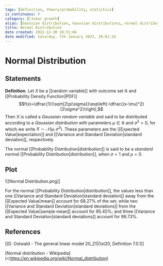 ```yaml
---
tags: [definition, theory/probability, statistics]
is_continuous: Y
category: [linear growth]
alias: [Gaussian distribution, Gaussian distributions, normal distribution, normal distributions, normal distributed, standard normal distribution, Gaussian]
title: Normal Distribution
date created: 2022-12-30 18:31:04
date modified: Saturday, 7th January 2023, 20:01:24
---
```


# Normal Distribution

## Statements

**Definition**. Let $X$ be a [[random variable]] with outcome set $\mathbb{R}$ and [[Probability Density Function|PDF]] $$f(x)=\dfrac{1}{\sqrt{2\pi\sigma}}\exp\left(-\dfrac{(x-\mu)^2}{2\sigma^2}\right),$$ Then $X$ is called a _Gaussian random variable_ and said to be distributed according to a _Gaussian distribution_ with parameters $\mu \in \mathbb{R}$ and $\sigma^2 > 0$, for which we write $X \sim \mathcal{N} (\mu, \sigma^2)$. These parameters are the [[Expected Value|expectation]] and [[Variance and Standard Deviation|standard deviation]], respectively.

The normal [[Probability Distribution|distribution]] is said to be a _standard normal_ [[Probability Distribution|distribution]], when $\sigma=1$ and $\mu=0$.

## Plot

![[Normal Distribution.png]]

For the normal [[Probability Distribution|distribution]], the values less than one [[Variance and Standard Deviation|standard deviation]] away from the [[Expected Value|mean]] account for 68.27% of the set; while two [[Variance and Standard Deviation|standard deviations]] from the [[Expected Value|sample mean]] account for 95.45%; and three [[Variance and Standard Deviation|standard deviations]] account for 99.73%.

## References

[[D. Ostwald - The general linear model 20_21|Ost20, Definition 7.0.1]]

[Normal distribution - Wikipedia](<https://en.wikipedia.org/wiki/Normal_distribution)